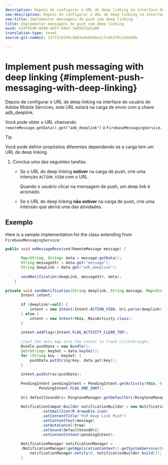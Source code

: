 ```yaml
---
description: Depois de configurar o URL de deep linking na interface do usuário do Adobe Mobile Services, este URL estará na carga de envio com a chave adb_deeplink.
seo-description: Depois de configurar o URL de deep linking na interface do usuário do Adobe Mobile Services, este URL estará na carga de envio com a chave adb_deeplink.
seo-title: Implementar mensagens de push com deep linking
title: Implementar mensagens de push com deep linking
uuid: e24f9248-8d48-4e57-84af-3a05b72e2a09
translation-type: tm+mt
source-git-commit: 13ff2cb549c4b82a4e0285e1c7c6b3f9c1a5bd4b

---
```



# Implement push messaging with deep linking {#implement-push-messaging-with-deep-linking}

Depois de configurar o URL de deep linking na interface do usuário do Adobe Mobile Services, este URL estará na carga de envio com a chave adb_deeplink.

Você pode obter o URL chamando `remoteMessage.getData().get("adb_deeplink")` o `FirebaseMessagingService`.

>[!TIP]
>
>Você pode definir propósitos diferentes dependendo se a carga tem um URL de deep linking.

1. Conclua uma das seguintes tarefas:

   * Se o URL do deep linking **estiver** na carga de push, crie uma intenção `ACTION_VIEW` com o URL.

      Quando o usuário clicar na mensagem de push, um deep link é acionado.

   * Se o URL do deep linking **não estiver** na carga de push, crie uma intensão que abrirá uma das atividades.

## Exemplo

Here is a sample implementation for the class extending from `FirebaseMessagingService`:

```java
public void onMessageReceived(RemoteMessage message) { 
 
       Map<String, String> data = message.getData(); 
       String messageStr = data.get("message"); 
       String deepLink = data.get("adb_deeplink"); 
 
       sendNotification(deepLink, messageStr, data); 
    } 
 
private void sendNotification(String deeplink, String message, Map<String, String> data) { 
       Intent intent; 
 
       if (deeplink!=null) { 
           intent = new Intent(Intent.ACTION_VIEW, Uri.parse(deeplink)); 
       } else { 
           intent = new Intent(this, MainActivity.class); 
       } 
 
       intent.addFlags(Intent.FLAG_ACTIVITY_CLEAR_TOP); 
 
       //put the data map into the intent to track clickthroughs 
       Bundle pushData = new Bundle(); 
       Set<String> keySet = data.keySet(); 
       for (String key : keySet) { 
           pushData.putString(key, data.get(key)); 
       } 
 
       intent.putExtras(pushData); 
 
       PendingIntent pendingIntent = PendingIntent.getActivity(this, 0, intent, 
               PendingIntent.FLAG_ONE_SHOT); 
 
       Uri defaultSoundUri= RingtoneManager.getDefaultUri(RingtoneManager.TYPE_NOTIFICATION); 
 
       NotificationCompat.Builder notificationBuilder = new NotificationCompat.Builder(this) 
                .setSmallIcon(R.drawable.icon) 
                .setContentTitle("FCM Deep Link Push") 
                .setContentText(message) 
                .setAutoCancel(true) 
                .setSound(defaultSoundUri) 
                .setContentIntent(pendingIntent); 
 
       NotificationManager notificationManager =  
       (NotificationManager)getApplicationContext().getSystemService(Context.NOTIFICATION_SERVICE); 
           notificationManager.notify(0, notificationBuilder.build()); 
       } 
```
